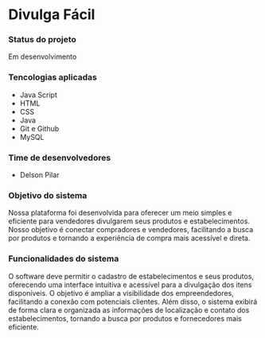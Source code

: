 <h1>Divulga Fácil</h1>
    <h3>Status do projeto</h3>
    <p>Em desenvolvimento</p>
    <h3>Tencologias aplicadas</h3>
    <ul>
        <li>Java Script</li>
        <li>HTML</li>
        <li>CSS</li>
        <li>Java</li>
        <li>Git e Github</li>
        <li>MySQL</li>
    </ul>
    <h3>Time de desenvolvedores</h3>
    <ul>
        <li>Delson Pilar</li>
    </ul>
    <h3>Objetivo do sistema</h3>
    <p>Nossa plataforma foi desenvolvida para oferecer um meio simples e eficiente para vendedores divulgarem seus produtos e estabelecimentos. Nosso objetivo é conectar compradores e vendedores, facilitando a busca por produtos e tornando a experiência de compra mais acessível e direta.</p>
    <h3>Funcionalidades do sistema</h3>
    <p>O software deve permitir o cadastro de estabelecimentos e seus produtos, oferecendo uma interface intuitiva e acessível para a divulgação dos itens disponíveis. O objetivo é ampliar a visibilidade dos empreendedores, facilitando a conexão com potenciais clientes. Além disso, o sistema exibirá de forma clara e organizada as informações de localização e contato dos estabelecimentos, tornando a busca por produtos e fornecedores mais eficiente.</p>